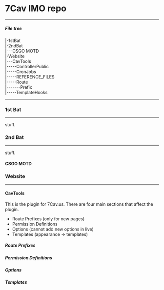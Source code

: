 # 7Cav IMO repo
<hr>

##### File tree

|-1stBat<br>
|-2ndBat<br>
|---CSGO MOTD<br>
|-Website<br>
|---CavTools<br>
|-----ControllerPublic<br>
|-----CronJobs<br>
|-----REFERENCE_FILES<br>
|-----Route<br>
|-------Prefix<br>
|-----TemplateHooks<br>

<hr>

### 1st Bat
<hr>

stuff.

### 2nd Bat
<hr>

stuff.

#### CSGO MOTD

### Website
<hr>

#### CavTools

This is the plugin for 7Cav.us. There are four main sections that affect the
plugin.

- Route Prefixes (only for new pages)
- Permission Definitions
- Options (cannot add new options in live)
- Templates (appearance -> templates)

##### Route Prefixes

##### Permission Definitions

##### Options

##### Templates
